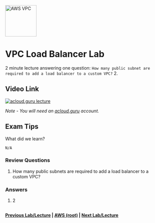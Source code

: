 <img src="https://i.imgur.com/4x1VSb6.png" height="100" title="AWS VPC" />


VPC Load Balancer Lab
======

2 minute lecture answering one question:  `How many public subnet are required to add a load balancer
to a custom VPC?` 2.
 
  
## Video Link

[![acloud.guru lecture](https://i.imgur.com/uUgmdWX.png)](https://acloud.guru/course/aws-certified-solutions-architect-associate/learn/vpc/49df150b-19b2-2fcd-a077-edb27dae6201/watch)

*Note - You will need an [acloud.guru](acloud.guru) account.*


## Exam Tips

What did we learn?

    N/A    
 
  
### Review Questions

1.  How many public subnets are required to add a load balancer to a custom VPC?


### Answers

1.  2

 
## 

**[Previous Lab/Lecture](vpc-nat-gateway-lab.md) | [AWS (root)](../readme.adoc) | [Next Lab/Lecture](vpc-flow-logs-lab.md)**









